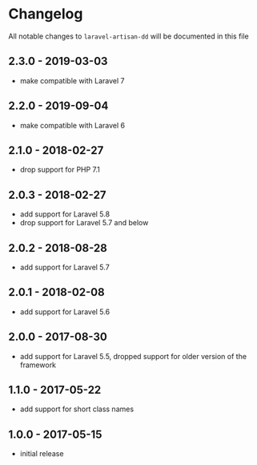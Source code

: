 # Changelog

All notable changes to `laravel-artisan-dd` will be documented in this file

## 2.3.0 - 2019-03-03

- make compatible with Laravel 7

## 2.2.0 - 2019-09-04

- make compatible with Laravel 6

## 2.1.0 - 2018-02-27

- drop support for PHP 7.1

## 2.0.3 - 2018-02-27

- add support for Laravel 5.8
- drop support for Laravel 5.7 and below

## 2.0.2 - 2018-08-28

- add support for Laravel 5.7

## 2.0.1 - 2018-02-08

- add support for Laravel 5.6

## 2.0.0 - 2017-08-30

- add support for Laravel 5.5, dropped support for older version of the framework

## 1.1.0 - 2017-05-22

- add support for short class names

## 1.0.0 - 2017-05-15

- initial release
